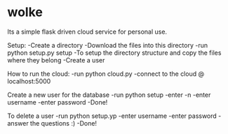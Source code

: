 # wolke
Its a simple flask driven cloud service for personal use.

 Setup:
  -Create a directory
  -Download the files into this directory
  -run python setup.py setup
  -To setup the directory structure and copy the files where they belong
  -Create a user
  
 How to run the cloud:
  -run python cloud.py
  -connect to the cloud @ localhost:5000
  
 Create a new user for the database
  -run python setup
  -enter -n
  -enter username
  -enter password
  -Done!
  
 To delete a user 
  -run python setup.yp
  -enter username
  -enter password
  -answer the questions :)
  -Done!
